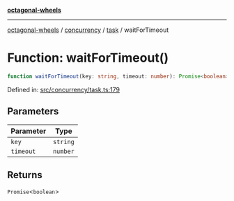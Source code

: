 [**octagonal-wheels**](../../../../../../README.md)

***

[octagonal-wheels](../../../../../../globals.md) / [concurrency](../../../README.md) / [task](../README.md) / waitForTimeout

# Function: waitForTimeout()

```ts
function waitForTimeout(key: string, timeout: number): Promise<boolean>;
```

Defined in: [src/concurrency/task.ts:179](https://github.com/vrtmrz/octagonal-wheels/blob/main/src/concurrency/task.ts#L179)

## Parameters

| Parameter | Type |
| ------ | ------ |
| `key` | `string` |
| `timeout` | `number` |

## Returns

`Promise`\<`boolean`\>
